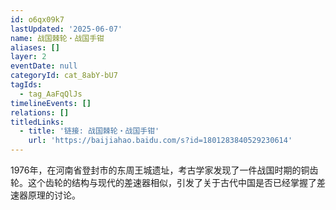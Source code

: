 ```yaml
---
id: o6qx09k7
lastUpdated: '2025-06-07'
name: 战国棘轮・战国手钳
aliases: []
layer: 2
eventDate: null
categoryId: cat_8abY-bU7
tagIds:
  - tag_AaFqQlJs
timelineEvents: []
relations: []
titledLinks:
  - title: '链接: 战国棘轮・战国手钳'
    url: 'https://baijiahao.baidu.com/s?id=1801283840529230614'
---
```

1976年，在河南省登封市的东周王城遗址，考古学家发现了一件战国时期的铜齿轮。这个齿轮的结构与现代的差速器相似，引发了关于古代中国是否已经掌握了差速器原理的讨论。
